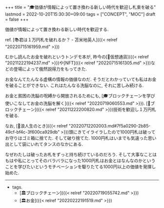 +++
title = "🎓価値が情報によって置き換わる新しい時代を歓迎し札束を破る"
lastmod = 2022-10-20T15:30:30+09:00
tags = ["CONCEPT", "MOC"]
draft = false
+++

価値が情報によって置き換わる新しい時代を歓迎する.

ref. [📚君は１万円札を破れるか？ - 苫米地英人]({{< relref "20220715161959.md" >}})

むかし読んたお金を破れというトンデモ本が, 昨今の[📝仮想通貨]({{< relref "20211222194237.md" >}})や[NFT]({{< relref "20220715161305.md" >}})などの登場によって俄然説得力をもってきた.

お金なんてたんなる虚構の情報の価値なのだ. そうだとわかっていても私はお金を破ることができない. これはたんなる洗脳なのに, それに苦しみ続ける.

お金と貧困の洗脳の呪縛から開放されるためにも, [🎓ブロックチェーンを学び使いこなしてお金の洗脳を解く]({{< relref "20220719060553.md" >}}). [📝ブロックチェーン]({{< relref "20211222200820.md" >}})技術を歓迎し１万円札を破る.

なお, [🦊浪人生のとき]({{< relref "20220712202003.md#7f5a0290-2b85-49cf-bf4c-3f600ca929db" >}})頭にきてイライラしたので1000円札は破ってお守りはゴミ箱に捨てた. そして破り捨てた. 1000円札はいまでも気違った思い出として袋にいれてタンスのなかにある.

なぜわたしは破ったお札をずっと持ち続けているのだろう. そして大事なことはもはや私にとってそのバラバラになった1000円札はお金とはなんなのかということを学びたいというモチベーションを駆りたてる1000円以上の価値を発揮し始めた.

---

-   tags.
    -   [🏛ブロックチェーン]({{< relref "20220719055742.md" >}})
    -   [🏛お金]({{< relref "20220222191519.md" >}})
